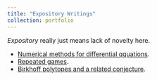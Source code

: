 ```yaml
---
title: "Expository Writings"
collection: portfolio
---
```

*Expository* really just means lack of novelty here.
-  [Numerical methods for differential qquations](http://Zhi0467.github.io/files/Numerical_Methods_for_Differential_Equations.pdf).
- [Repeated games](http://Zhi0467.github.io/files/drp_report.pdf).
- [Birkhoff polytopes and a related conjecture](http://Zhi0467.github.io/files/249final_notes.pdf).